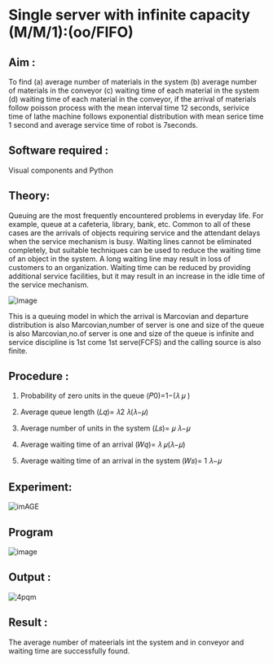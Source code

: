 # Single server with infinite capacity (M/M/1):(oo/FIFO)
## Aim :
To find (a) average number of materials in the system (b) average number of materials in the conveyor (c) waiting time of each material in the system (d) waiting time of each material in the conveyor, if the arrival  of materials follow poisson process with the mean interval time 12 seconds, serivice time of lathe machine follows exponential distribution with mean serice time 1 second and average service time of robot is 7seconds.

## Software required :
Visual components and Python

## Theory:
Queuing are the most frequently encountered problems in everyday life. For example, queue at a cafeteria, library, bank, etc. Common to all of these cases are the arrivals of objects requiring service and the attendant delays when the service mechanism is busy. Waiting lines cannot be eliminated completely, but suitable techniques can be used to reduce the waiting time of an object in the system. A long waiting line may result in loss of customers to an organization. Waiting time can be reduced by providing additional service facilities, but it may result in an increase in the idle time of the service mechanism.

![image](1.png)

This is a queuing model in which the arrival is Marcovian and departure distribution is also Marcovian,number of server is one and size of the queue is also Marcovian,no.of server is one and size of the queue is infinite and service discipline is 1st come 1st serve(FCFS) and the calling source is also finite.

## Procedure :

1. Probability of zero units in the queue (𝑃0)=1−(𝜆
 𝜇
 ) 
2. Average queue length (𝐿𝑞)= 𝜆2
 𝜆(𝜆−𝜇)
 
3. Average number of units in the system (𝐿𝑠)= 𝜇
 𝜆−𝜇
 
4. Average waiting time of an arrival (𝑊𝑞)= 𝜆
 𝜇(𝜆−𝜇)
 
5. Average waiting time of an arrival in the system (𝑊𝑠)= 1
 𝜆−𝜇




## Experiment:

![imAGE](2.png)
 
## Program
![image](https://github.com/ramjan1729/Single-server-infinite-capacity---Markov-Model/assets/103921593/5f1fd58d-5929-4c51-89ea-4cef009e5bad)

## Output :

![4pqm](https://github.com/user-attachments/assets/3c2e4f6f-e7dc-4a5c-95f1-e78cfdfde332)

## Result :

The average number of mateerials int the system and in conveyor and waiting
time are successfully found.

